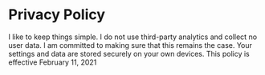 # Privacy Policy
<meta name="robots" content="noindex">
I like to keep things simple. I do not use third-party analytics and collect no user data. I am committed to making sure that this remains the case. Your settings and data are stored securely on your own devices. This policy is effective February 11, 2021

